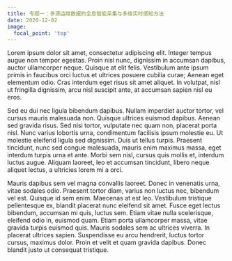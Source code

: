 ```yaml
---
title: 专题一：多源运维数据的全息智能采集与多维实时感知方法
date: 2020-12-02
image:
  focal_point: 'top'
---
```


<!--more-->

Lorem ipsum dolor sit amet, consectetur adipiscing elit. Integer tempus augue non tempor egestas. Proin nisl nunc, dignissim in accumsan dapibus, auctor ullamcorper neque. Quisque at elit felis. Vestibulum ante ipsum primis in faucibus orci luctus et ultrices posuere cubilia curae; Aenean eget elementum odio. Cras interdum eget risus sit amet aliquet. In volutpat, nisl ut fringilla dignissim, arcu nisl suscipit ante, at accumsan sapien nisl eu eros.

Sed eu dui nec ligula bibendum dapibus. Nullam imperdiet auctor tortor, vel cursus mauris malesuada non. Quisque ultrices euismod dapibus. Aenean sed gravida risus. Sed nisi tortor, vulputate nec quam non, placerat porta nisl. Nunc varius lobortis urna, condimentum facilisis ipsum molestie eu. Ut molestie eleifend ligula sed dignissim. Duis ut tellus turpis. Praesent tincidunt, nunc sed congue malesuada, mauris enim maximus massa, eget interdum turpis urna et ante. Morbi sem nisl, cursus quis mollis et, interdum luctus augue. Aliquam laoreet, leo et accumsan tincidunt, libero neque aliquet lectus, a ultricies lorem mi a orci.

Mauris dapibus sem vel magna convallis laoreet. Donec in venenatis urna, vitae sodales odio. Praesent tortor diam, varius non luctus nec, bibendum vel est. Quisque id sem enim. Maecenas at est leo. Vestibulum tristique pellentesque ex, blandit placerat nunc eleifend sit amet. Fusce eget lectus bibendum, accumsan mi quis, luctus sem. Etiam vitae nulla scelerisque, eleifend odio in, euismod quam. Etiam porta ullamcorper massa, vitae gravida turpis euismod quis. Mauris sodales sem ac ultrices viverra. In placerat ultrices sapien. Suspendisse eu arcu hendrerit, luctus tortor cursus, maximus dolor. Proin et velit et quam gravida dapibus. Donec blandit justo ut consequat tristique.
